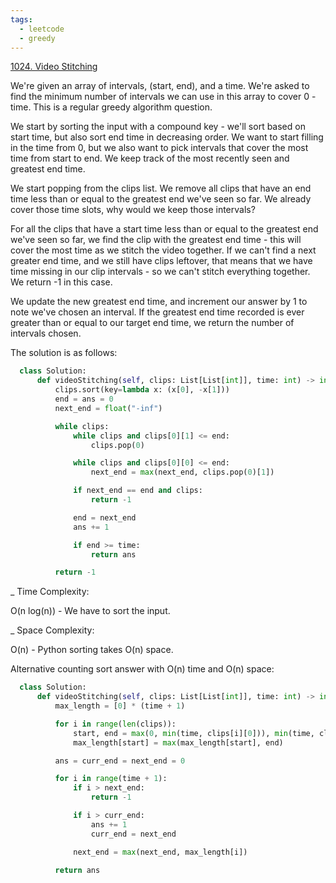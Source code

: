 ```yaml
---
tags:
  - leetcode
  - greedy
---
```


<a href="https://leetcode.com/problems/video-stitching/">1024. Video
Stitching</a>

We're given an array of intervals, (start, end), and a time. We're asked to find
the minimum number of intervals we can use in this array to cover 0 - time. This
is a regular greedy algorithm question.

We start by sorting the input with a compound key - we'll sort based on start
time, but also sort end time in decreasing order. We want to start filling in
the time from 0, but we also want to pick intervals that cover the most time
from start to end. We keep track of the most recently seen and greatest end
time.

We start popping from the clips list. We remove all clips that have an end time
less than or equal to the greatest end we've seen so far. We already cover those
time slots, why would we keep those intervals?

For all the clips that have a start time less than or equal to the greatest end
we've seen so far, we find the clip with the greatest end time - this will cover
the most time as we stitch the video together. If we can't find a next greater
end time, and we still have clips leftover, that means that we have time missing
in our clip intervals - so we can't stitch everything together. We return -1 in
this case.

We update the new greatest end time, and increment our answer by 1 to note we've
chosen an interval. If the greatest end time recorded is ever greater than or
equal to our target end time, we return the number of intervals chosen.

The solution is as follows:

```python
  class Solution:
      def videoStitching(self, clips: List[List[int]], time: int) -> int:
          clips.sort(key=lambda x: (x[0], -x[1]))
          end = ans = 0
          next_end = float("-inf")

          while clips:
              while clips and clips[0][1] <= end:
                  clips.pop(0)

              while clips and clips[0][0] <= end:
                  next_end = max(next_end, clips.pop(0)[1])

              if next_end == end and clips:
                  return -1

              end = next_end
              ans += 1

              if end >= time:
                  return ans

          return -1
```

\_ Time Complexity:

O(n log(n)) - We have to sort the input.

\_ Space Complexity:

O(n) - Python sorting takes O(n) space.

Alternative counting sort answer with O(n) time and O(n) space:

```python
  class Solution:
      def videoStitching(self, clips: List[List[int]], time: int) -> int:
          max_length = [0] * (time + 1)

          for i in range(len(clips)):
              start, end = max(0, min(time, clips[i][0])), min(time, clips[i][1])
              max_length[start] = max(max_length[start], end)

          ans = curr_end = next_end = 0

          for i in range(time + 1):
              if i > next_end:
                  return -1

              if i > curr_end:
                  ans += 1
                  curr_end = next_end

              next_end = max(next_end, max_length[i])

          return ans





```
